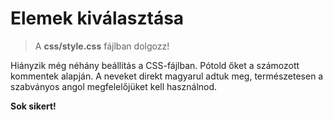 # Elemek kiválasztása 

> A __css/style.css__ fájlban dolgozz!   

Hiányzik még néhány beállítás a CSS-fájlban.
Pótold őket a számozott kommentek alapján.
A neveket direkt magyarul adtuk meg, természetesen a szabványos 
angol megfelelőjüket kell használnod.

__Sok sikert!__
